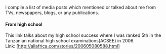 I compile a list of media posts which mentioned or talked about me from TVs, newspapers, blogs,
or any publications.

#### From high school
This link talks about my high school success where I was ranked 5th in 
the Tanzanian national high school examinations(ACSEE) in 2006.  
Link: [http://allafrica.com/stories/200605080588.html]

